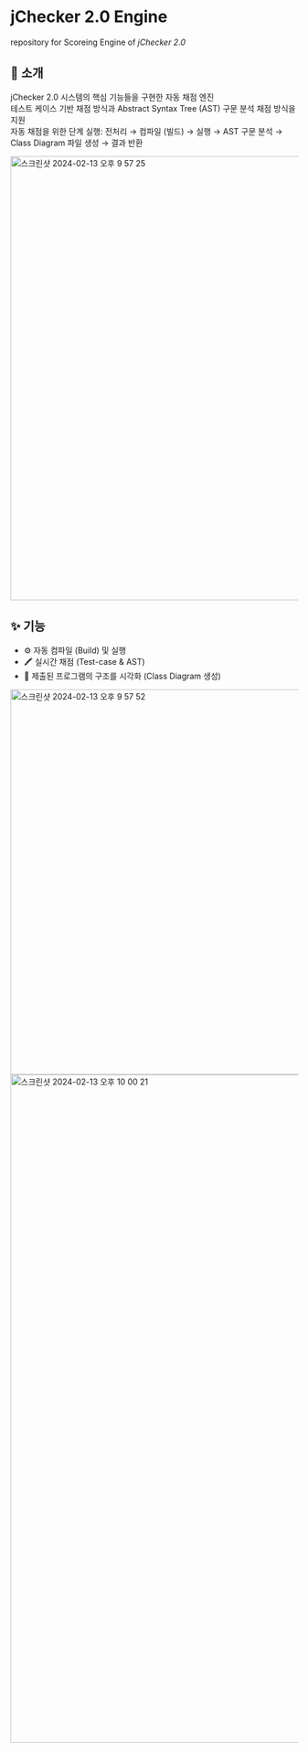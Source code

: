 # jChecker 2.0 Engine

repository for Scoreing Engine of _jChecker 2.0_

## 👋 소개
jChecker 2.0 시스템의 핵심 기능들을 구현한 자동 채점 엔진 <br>
테스트 케이스 기반 채점 방식과 Abstract Syntax Tree (AST) 구문 분석 채점 방식을 지원 <br>
자동 채점을 위한 단계 실행: 전처리 → 컴파일 (빌드) → 실행 → AST 구문 분석 → Class Diagram 파일 생성 → 결과 반환 <br>

<img width="777" alt="스크린샷 2024-02-13 오후 9 57 25" src="https://github.com/seojueunn/jChecker-2.0-Engine/assets/79799635/362f7de4-2d17-4adc-b588-91218cc3511b">

## ✨ 기능
- ⚙️ 자동 컴파일 (Build) 및 실행
- 🖍️ 실시간 채점 (Test-case & AST)
- 📑 제출된 프로그램의 구조를 시각화 (Class Diagram 생성)

<img width="674" alt="스크린샷 2024-02-13 오후 9 57 52" src="https://github.com/seojueunn/jChecker-2.0-Engine/assets/79799635/452ec76d-67a0-442f-b3b1-538256909c79">

<img width="1169" alt="스크린샷 2024-02-13 오후 10 00 21" src="https://github.com/seojueunn/jChecker-2.0-Engine/assets/79799635/d3edd138-710b-4a6c-98d0-d4939a92ff3d">
